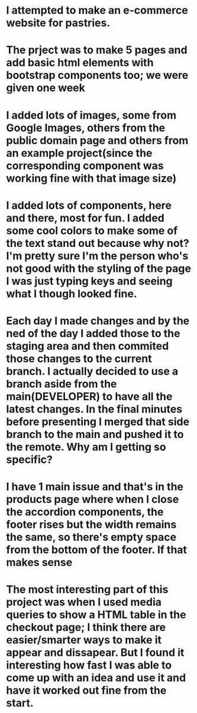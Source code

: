 # I attempted to make an e-commerce website for pastries. 

# The prject was to make 5 pages and add basic html elements with bootstrap components too; we were given one week
# I added lots of images, some from Google Images, others from the public domain page and others from an example project(since the corresponding component was working fine with that image size)
# I added lots of components, here and there, most for fun. I added some cool colors to make some of the text stand out because why not? I'm pretty sure I'm the person who's not good with the styling of the page I was just typing keys and seeing what I though looked fine.
# Each day I made changes and by the ned of the day I added those to the staging area and then commited those changes to the current branch. I actually decided to use a branch aside from the main(DEVELOPER) to have all the latest changes. In the final minutes before presenting I merged that side branch to the main and pushed it to the remote. Why am I getting so specific?
# I have 1 main issue and that's in the products page where when I close the accordion components, the footer rises but the width remains the same, so there's empty space from the bottom of the footer. If that makes sense
# The most interesting part of this project was when I used media queries to show a HTML table in the checkout page; I think there are easier/smarter ways to make it appear and dissapear. But I found it interesting how fast I was able to come up with an idea and use it and have it worked out fine from the start. 
